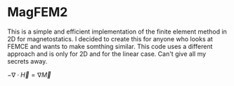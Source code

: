 # MagFEM2
This is a simple and efficient implementation of the finite element method in 2D for magnetostatics. I decided to create this for anyone who looks at FEMCE and wants to make somthing similar. This code uses a different approach and is only for 2D and for the linear case. Can't give all my secrets away.

$-\nabla \cdot \vec{H} = \nabla \vec{M}$
